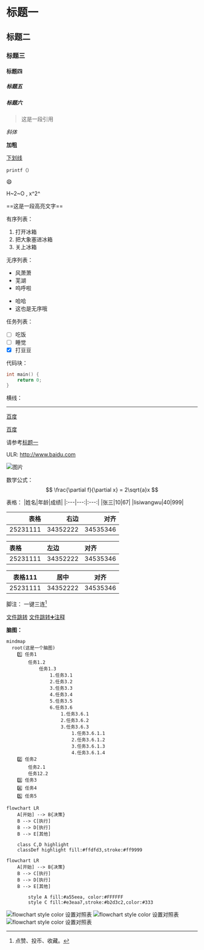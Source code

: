 # 标题一
## 标题二
### 标题三
#### 标题四
##### 标题五
##### 标题六

> 这是一段引用

*斜体*

**加粗**

<u>下划线</u>

`printf（）`

:smile:

H~2~O , x^2^

==这是一段高亮文字==


有序列表：
1. 打开冰箱
2. 把大象塞进冰箱
3. 关上冰箱

无序列表：
- 风萧萧
- 芜湖
- 呜呼啦
* 哈哈
* 这也是无序哦

任务列表：
* [ ] 吃饭
* [ ] 睡觉
* [x] 打豆豆
  
代码块：
```c
int main() {
    return 0;
}
```

横线：

---


[百度](baidu.com "一个搜索引擎")



[百度][id]

[id]:baidu.com "一个搜索引擎"




请参考[标题一](#标题一)

ULR:
http://www.baidu.com

![图片](/IMG_3120.jpeg)

数学公式：
$$
\frac{\partial f}{\partial x} = 2\sqrt{a}x
$$

表格：
|姓名|年龄|成绩|
|:---|---:|:---:|
|张三|10|67|
|lisiwangwu|40|999|

|表格|右边|对齐|
|---:|---:|---:|
|25231111|34352222|34535346|

|表格|左边|对齐|
|:---|:---|:---|
|25231111|34352222|34535346|

|表格111|居中|对齐|
|:---:|:---:|:---:|
|25231111|34352222|34535346|

脚注：
一键三连[^三连]
[^三连]:点赞、投币、收藏。

[文件跳转](/123test.C)
[文件跳转➕注释](/123test.C "鼠标悬停注释")


**脑图：**

```mermaid
mindmap
  root(这是一个脑图)
    1️⃣ 任务1
        任务1.2
            任务1.3
                1.任务3.1
                2.任务3.2
                3.任务3.3
                4.任务3.4
                5.任务3.5
                6.任务3.6
                    1.任务3.6.1
                    2.任务3.6.2
                    3.任务3.6.3
                        1.任务3.6.1.1
                        2.任务3.6.1.2
                        3.任务3.6.1.3
                        4.任务3.6.1.4
    2️⃣ 任务2
        任务2.1
        任务12.2
    3️⃣ 任务3
    4️⃣ 任务4
    5️⃣ 任务5
```


```mermaid
flowchart LR
    A[开始] --> B{决策}
    B --> C[执行]
    B --> D[执行]
    B --> E[其他]

    class C,D highlight
    classDef highlight fill:#ffdfd3,stroke:#ff9999
```

```mermaid
flowchart LR
    A[开始] --> B{决策}
    B --> C[执行]
    B --> D[执行]
    B --> E[其他]

        style A fill:#a55eea, color:#FFFFFF
        style C fill:#e3eaa7,stroke:#b2d3c2,color:#333
```
![flowchart style color 设置对照表](/md1.png)
![flowchart style color 设置对照表](/md2.png)
![flowchart style color 设置对照表](/md3.png)
